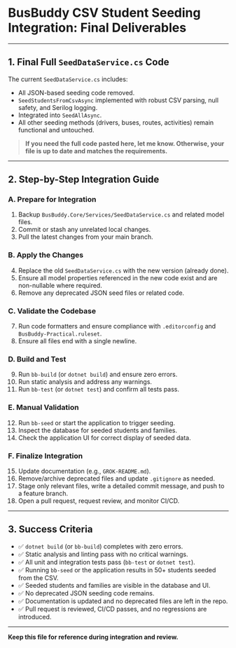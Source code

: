# BusBuddy CSV Student Seeding Integration: Final Deliverables

---

## 1. Final Full `SeedDataService.cs` Code

The current `SeedDataService.cs` includes:
- All JSON-based seeding code removed.
- `SeedStudentsFromCsvAsync` implemented with robust CSV parsing, null safety, and Serilog logging.
- Integrated into `SeedAllAsync`.
- All other seeding methods (drivers, buses, routes, activities) remain functional and untouched.

> **If you need the full code pasted here, let me know. Otherwise, your file is up to date and matches the requirements.**

---

## 2. Step-by-Step Integration Guide

### A. Prepare for Integration
1. Backup `BusBuddy.Core/Services/SeedDataService.cs` and related model files.
2. Commit or stash any unrelated local changes.
3. Pull the latest changes from your main branch.

### B. Apply the Changes
4. Replace the old `SeedDataService.cs` with the new version (already done).
5. Ensure all model properties referenced in the new code exist and are non-nullable where required.
6. Remove any deprecated JSON seed files or related code.

### C. Validate the Codebase
7. Run code formatters and ensure compliance with `.editorconfig` and `BusBuddy-Practical.ruleset`.
8. Ensure all files end with a single newline.

### D. Build and Test
9. Run `bb-build` (or `dotnet build`) and ensure zero errors.
10. Run static analysis and address any warnings.
11. Run `bb-test` (or `dotnet test`) and confirm all tests pass.

### E. Manual Validation
12. Run `bb-seed` or start the application to trigger seeding.
13. Inspect the database for seeded students and families.
14. Check the application UI for correct display of seeded data.

### F. Finalize Integration
15. Update documentation (e.g., `GROK-README.md`).
16. Remove/archive deprecated files and update `.gitignore` as needed.
17. Stage only relevant files, write a detailed commit message, and push to a feature branch.
18. Open a pull request, request review, and monitor CI/CD.

---

## 3. Success Criteria

- ✅ `dotnet build` (or `bb-build`) completes with zero errors.
- ✅ Static analysis and linting pass with no critical warnings.
- ✅ All unit and integration tests pass (`bb-test` or `dotnet test`).
- ✅ Running `bb-seed` or the application results in 50+ students seeded from the CSV.
- ✅ Seeded students and families are visible in the database and UI.
- ✅ No deprecated JSON seeding code remains.
- ✅ Documentation is updated and no deprecated files are left in the repo.
- ✅ Pull request is reviewed, CI/CD passes, and no regressions are introduced.

---

**Keep this file for reference during integration and review.**
